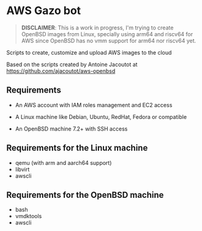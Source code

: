 # AWS Gazo bot

> **DISCLAIMER**: This is a work in progress, I'm trying to create OpenBSD images from Linux, specially using arm64 and riscv64 for AWS since OpenBSD has no vmm support for arm64 nor riscv64 yet.

Scripts to create, customize and upload AWS images to the cloud

Based on the scripts created by Antoine Jacoutot at https://github.com/ajacoutot/aws-openbsd

## Requirements

* An AWS account with IAM roles management and EC2 access

* A Linux machine like Debian, Ubuntu, RedHat, Fedora or compatible

* An OpenBSD machine 7.2+ with SSH access

## Requirements for the Linux machine

* qemu (with arm and aarch64 support)
* libvirt
* awscli

## Requirements for the OpenBSD machine

* bash
* vmdktools
* awscli
